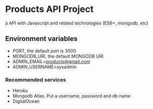 # Products API Project
a  API with Javascript and related technologies (ES6+, mongodb, etc)

## Environment variables

- PORT, the default port is 3000
- MONGODB_URI, the default MONGODB URI
- ADMIN_EMAIL=products@gmail.com
- ADMIN_USERNAME=sysadmin

### Recommended services

* Heroku
* Mongodb Atlas. Put a username, password and db name
* DigitalOcean
